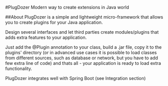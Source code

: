 #PlugDozer
Modern way to create extensions in Java world

##About
PlugDozer is a simple and lightweight micro-framework that allows you to create plugins for your Java application.

Design several interfaces and let third parties create modules/plugins that adds extra features to your application.

Just add the @Plugin annotation to your class, build a .jar file, copy it to the plugins' directory (or in advanced use cases it is possible to load classes from different sources, such as database or network, but you have to add few extra line of code) and thats all - your application is ready to load extra functionality.

PlugDozer integrates well with Spring Boot (see Integration section)